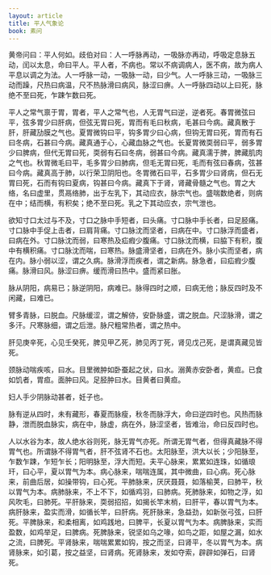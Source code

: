 ```yaml
---
layout: article
title: 平人气象论
book: 素问
---
```


黄帝问曰：平人何如。歧伯对曰：人一呼脉再动，一吸脉亦再动，呼吸定息脉五动，闰以太息，命曰平人。平人者，不病也。常以不病调病人，医不病，故为病人平息以调之为法。人一呼脉一动，一吸脉一动，曰少气。人一呼脉三动，一吸脉三动而躁，尺热曰病温，尺不热脉滑曰病风，脉涩曰痹。人一呼脉四动以上曰死，脉绝不至曰死，乍踈乍数曰死。

平人之常气禀于胃，胃者，平人之常气也，人无胃气曰逆，逆者死。春胃微弦曰平，弦多胃少曰肝病，但弦无胃曰死，胃而有毛曰秋病，毛甚曰今病。藏真散于肝，肝藏劢膜之气也。夏胃微钩曰平，钩多胃少曰心病，但钩无胃曰死，胃而有石曰冬病，石甚曰今病。藏真通于心，心藏血脉之气也。长夏胃微耎弱曰平，弱多胃少曰脾病，但代无胃曰死，耎弱有石曰冬病，弱甚曰今病。藏真濡于脾，脾藏肌肉之气也。秋胃微毛曰平，毛多胃少曰肺病，但毛无胃曰死，毛而有弦曰春病，弦甚曰今病。藏真高于肺，以行荣卫阴阳也。冬胃微石曰平，石多胃少曰肾病，但石无胃曰死，石而有钩曰夏病，钩甚曰今病。藏真下于肾，肾藏骨髓之气也。胃之大络，名曰虚里，贯鬲络肺，出于左乳下，其动应衣，脉宗气也。盛喘数绝者，则病在中；结而横，有积矣；绝不至曰死。乳之下其动应衣，宗气泄也。

欲知寸口太过与不及，寸口之脉中手短者，曰头痛。寸口脉中手长者，曰足胫痛。寸口脉中手促上击者，曰肩背痛。寸口脉沈而坚者，曰病在中。寸口脉浮而盛者，曰病在外。寸口脉沈而弱，曰寒热及疝瘕少腹痛。寸口脉沈而横，曰脇下有积，腹中有横积痛。寸口脉沈而喘，曰寒热。脉盛滑坚者，曰病在外。脉小实而坚者，病在内。脉小弱以涩，谓之久病。脉滑浮而疾者，谓之新病。脉急者，曰疝瘕少腹痛。脉滑曰风。脉涩曰痹。缓而滑曰热中。盛而紧曰胀。

脉从阴阳，病易已；脉逆阴阳，病难已。脉得四时之顺，曰病无他；脉反四时及不闲藏，曰难已。

臂多青脉，曰脱血。尺脉缓涩，谓之解㑊，安卧脉盛，谓之脱血。尺涩脉滑，谓之多汗。尺寒脉细，谓之后泄。脉尺粗常热者，谓之热中。

肝见庚辛死，心见壬癸死，脾见甲乙死，肺见丙丁死，肾见戊己死，是谓真藏见皆死。

颈脉动喘疾咳，曰水。目里微肿如卧蚕起之状，曰水。溺黄赤安卧者，黄疸。已食如饥者，胃疸。面肿曰风。足胫肿曰水。目黄者曰黄疸。

妇人手少阴脉动甚者，妊子也。

脉有逆从四时，未有藏形，春夏而脉瘦，秋冬而脉浮大，命曰逆四时也。风热而脉静，泄而脱血脉实，病在中，脉虚，病在外，脉涩坚者，皆难治，命曰反四时也。

人以水谷为本，故人绝水谷则死，脉无胃气亦死。所谓无胃气者，但得真藏脉不得胃气也。所谓脉不得胃气者，肝不弦肾不石也。太阳脉至，洪大以长；少阳脉至，乍数乍踈，乍短乍长；阳明脉至，浮大而短。夫平心脉来，累累如连珠，如循琅玕，曰心平，夏以胃气为本。病心脉来，喘喘连属，其中微曲，曰心病。死心脉来，前曲后居，如操带钩，曰心死。平肺脉来，厌厌聂聂，如落榆荚，曰肺平，秋以胃气为本。病肺脉来，不上不下，如循鸡羽，曰肺病。死肺脉来，如物之浮，如风吹毛，曰肺死。平肝脉来，耎弱招招，如揭长竿末梢，曰肝平，春以胃气为本。病肝脉来，盈实而滑，如循长竿，曰肝病。死肝脉来，急益劲，如新张弓弦，曰肝死。平脾脉来，和柔相离，如鸡践地，曰脾平，长夏以胃气为本。病脾脉来，实而盈数，如鸡举足，曰脾病。死脾脉来，锐坚如乌之喙，如鸟之距，如屋之漏，如水之流，曰脾死。平肾脉来，喘喘累累如钩，按之而坚，曰肾平，冬以胃气为本。病肾脉来，如引葛，按之益坚，曰肾病。死肾脉来，发如夺索，辟辟如弹石，曰肾死。

